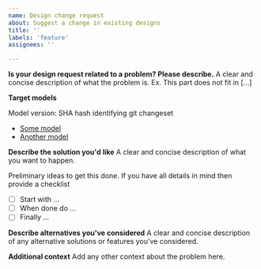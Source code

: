 ```yaml
---
name: Design change request
about: Suggest a change in existing designs
title: ''
labels: 'feature'
assignees: ''

---
```


**Is your design request related to a problem? Please describe.**
A clear and concise description of what the problem is. Ex. This part does not fit in [...]

**Target models**

Model version: SHA hash identifying git changeset

- [Some model](models/some.model.stl)
- [Another model](models/another.model.stl)

**Describe the solution you'd like**
A clear and concise description of what you want to happen.

Preliminary ideas to get this done.
If you have all details in mind then provide a checklist

- [ ] Start with ...
- [ ] When done do ...
- [ ] Finally ...

**Describe alternatives you've considered**
A clear and concise description of any alternative solutions or features you've considered.

**Additional context**
Add any other context about the problem here.
